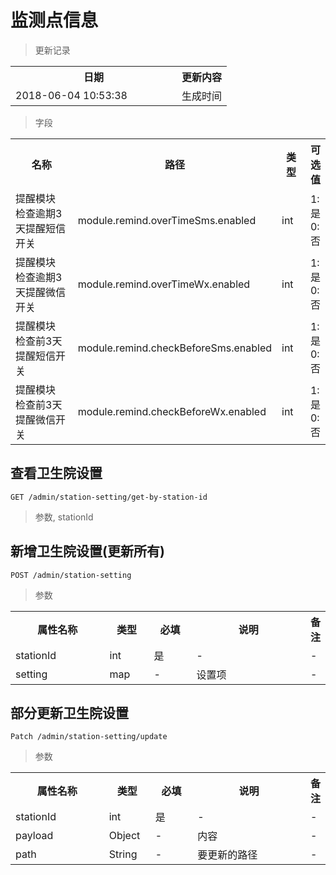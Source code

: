# 监测点信息

> 更新记录

<table>
    <tr>
        <th style="width:250px;">日期</th>
        <th>更新内容</th>
    </tr>
    <tr>
        <td>2018-06-04 10:53:38</td>
        <td>生成时间</td>
    </tr>
</table>

> 字段
<table>
    <tr>
        <th style="width:500px;">名称</th>
        <th style="width:300px;">路径</th>
        <th style="width:100px;">类型</th>
        <th>可选值</th>
    </tr>
    <tr>
        <td>提醒模块 检查逾期3天提醒短信开关</td>
        <td>module.remind.overTimeSms.enabled</td>
        <td>int</td>
        <td>1:是 0:否</td>
    </tr>
    <tr>
        <td>提醒模块 检查逾期3天提醒微信开关</td>
        <td>module.remind.overTimeWx.enabled</td>
        <td>int</td>
        <td>1:是 0:否</td>
    </tr>
    <tr>
        <td>提醒模块 检查前3天提醒短信开关</td>
        <td>module.remind.checkBeforeSms.enabled</td>
        <td>int</td>
        <td>1:是 0:否</td>
    </tr>
    <tr>
        <td>提醒模块 检查前3天提醒微信开关</td>
        <td>module.remind.checkBeforeWx.enabled</td>
        <td>int</td>
        <td>1:是 0:否</td>
    </tr>
</table>

## 查看卫生院设置

```
GET /admin/station-setting/get-by-station-id
```

> 参数, stationId

## 新增卫生院设置(更新所有)

```
POST /admin/station-setting
```

> 参数
<table>
    <tr>
        <th style="width:150px;">属性名称</th>
        <th style="width:60px;">类型</th>
        <th style="width:60px;">必填</th>
        <th style="width:200px;">说明</th>
        <th>备注</th>
    </tr>
    <tr>
        <td>stationId</td>
        <td>int</td>
        <td>是</td>
        <td>-</td>
        <td>-</td>
    </tr>
    <tr>
        <td>setting</td>
        <td>map</td>
        <td>-</td>
        <td>设置项</td>
        <td>-</td>
    </tr>
</table>

## 部分更新卫生院设置

```
Patch /admin/station-setting/update
```

> 参数
<table>
    <tr>
        <th style="width:150px;">属性名称</th>
        <th style="width:60px;">类型</th>
        <th style="width:60px;">必填</th>
        <th style="width:200px;">说明</th>
        <th>备注</th>
    </tr>
    <tr>
        <td>stationId</td>
        <td>int</td>
        <td>是</td>
        <td>-</td>
        <td>-</td>
    </tr>
    <tr>
        <td>payload</td>
        <td>Object</td>
        <td>-</td>
        <td>内容</td>
        <td>-</td>
    </tr>
    <tr>
        <td>path</td>
        <td>String</td>
        <td>-</td>
        <td>要更新的路径</td>
        <td>-</td>
    </tr>
</table>

